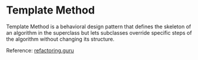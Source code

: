 # Template Method
Template Method is a behavioral design pattern that defines the skeleton of an algorithm in the superclass but lets subclasses override specific steps of the algorithm without changing its structure.

Reference: [refactoring.guru](https://refactoring.guru/design-patterns/template-method)